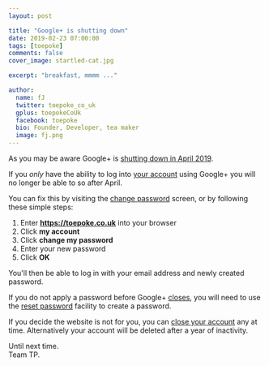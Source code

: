 ```yaml
---
layout: post

title: "Google+ is shutting down"
date: 2019-02-23 07:00:00
tags: [toepoke]
comments: false
cover_image: startled-cat.jpg

excerpt: "breakfast, mmmm ..."

author:
  name: fJ
  twitter: toepoke_co_uk
  gplus: toepokeCoUk
  facebook: toepoke
  bio: Founder, Developer, tea maker
  image: fj.png
---
```



As you may be aware Google+ is [shutting down in April 2019](https://blog.google/technology/safety-security/expediting-changes-google-plus/).  

If you _only_ have the ability to log into [your account](https://toepoke.co.uk/user.aspx/edit) using Google+ you will no longer be able to so after April.

You can fix this by visiting the [change password](https://toepoke.co.uk/account.aspx/change-password) screen, or by following these simple steps:

1. Enter **https://toepoke.co.uk** into your browser
2. Click **my account**
3. Click **change my password**
4. Enter your new password
5. Click **OK**

You'll then be able to log in with your email address and newly created password.

If you do not apply a password before Google+ [closes](https://blog.google/technology/safety-security/expediting-changes-google-plus/), you will need to use the [reset password](https://toepoke.co.uk/account.aspx/reset-password) facility to create a password.

If you decide the website is not for you, you can [close your account](https://toepoke.co.uk/account.aspx/close-account) any at time.  Alternatively your account will be deleted after a year of inactivity. 

Until next time.<br/>
Team TP.

